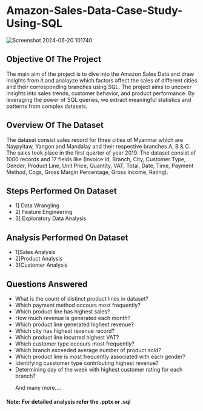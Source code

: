 # Amazon-Sales-Data-Case-Study-Using-SQL
![Screenshot 2024-06-20 101740](https://github.com/Vaibhav-Xo/Amazon-Sales-Data-Case-Study/assets/172389348/2fea42b0-0c81-4b48-a209-87134b86b6f7)

## Objective Of The Project
The main aim of the project is to dive into the Amazon Sales Data and draw insights from it and analayze which factors affect the sales of different cities and their corrosponding branches using SQL. The project aims to uncover insights into sales trends, customer behavior, and product performance. By leveraging the power of SQL queries, we extract meaningful statistics and patterns from complex datasets.

## Overview Of The Dataset
The dataset consist sales record for three cities of Myanmar which are Naypyitaw, Yangon and Mandalay and their respective branches A, B & C. The sales took place in the first quarter of year 2019. The dataset consist of 1000 records and 17 fields like (Invoice Id, Branch, City, Customer Type, Gender, Product Line, Unit Price, Quantity, VAT, Total, Date, Time, Payment Method, Cogs, Gross Margin Percentage, Gross Income, Rating).

## Steps Performed On Dataset
* 1] Data Wrangling
* 2] Feature Engineering
* 3] Exploratory Data Analysis

## Analysis Performed On Dataset
* 1]Sales Analysis
* 2]Product Analysis 
* 3]Customer Analysis

## Questions Answered
* What is the count of distinct product lines in dataset?
* Which payment method occours most frequently?
* Which product line has highest sales?
* How much revenue is generated each month?
* Which product line generated highest revenue?
* Which city has highest revenue record?
* Which product line incurred highest VAT?
* Which customer type occours most frequently?
* Which branch exceeded average number of product sold?
* Which product line is most frequently associated with each gender?
* Identifying cusstomer type contributing highest revenue?
* Determining day of the week with highest customer rating for each branch?
  <p>And many more....</p>
   
#### Note: For detailed analysis refer the .pptx or .sql

